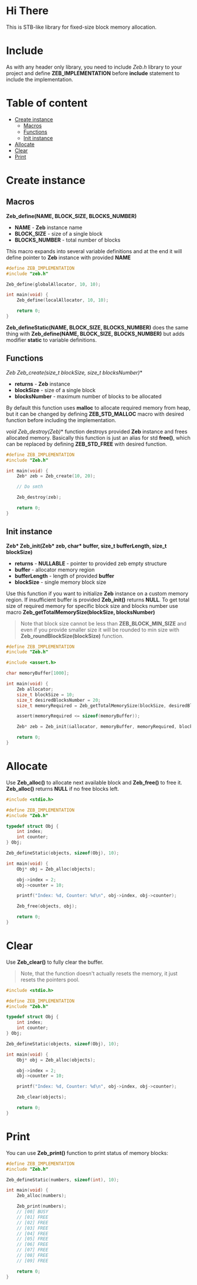 # Hi There
This is STB-like library for fixed-size block memory allocation.

# Include
As with any header only library, you need to include *Zeb.h* library to your project and define **ZEB_IMPLEMENTATION** before **include** statement to include the implementation.

# Table of content
 - [Create instance](#create-instance)
     - [Macros](#macros)
     - [Functions](#functions)
     - [Init instance](#init-instance)
 - [Allocate](#allocate)
 - [Clear](#clear)
 - [Print](#print)

# Create instance
## Macros
**Zeb_define(NAME, BLOCK_SIZE, BLOCKS_NUMBER)**
 - **NAME** - **Zeb** instance name
 - **BLOCK_SIZE** - size of a single block
 - **BLOCKS_NUMBER** - total number of blocks

This macro expands into several variable definitions and at the end it will define pointer to **Zeb** instance with provided **NAME**

```c
#define ZEB_IMPLEMENTATION
#include "zeb.h"

Zeb_define(globalAllocator, 10, 10);

int main(void) {
    Zeb_define(localAllocator, 10, 10);

    return 0;
}
```
**Zeb_defineStatic(NAME, BLOCK_SIZE, BLOCKS_NUMBER)** does the same thing with **Zeb_define(NAME, BLOCK_SIZE, BLOCKS_NUMBER)** but adds modifier **static** to variable definitions.

## Functions
**Zeb* Zeb_create(size_t blockSize, size_t blocksNumber)**
 - **returns** - **Zeb** instance
 - **blockSize** - size of a single block
 - **blocksNumber** - maximum number of blocks to be allocated

By default this function uses **malloc** to allocate required memory from heap, but it can be changed by defining **ZEB_STD_MALLOC** macro with desired function before including the implementation.

**void Zeb_destroy(Zeb*)** function destroys provided **Zeb** instance and frees allocated memory. Basically this function is just an alias for std **free()**, which can be replaced by defining **ZEB_STD_FREE** with desired function.

```c
#define ZEB_IMPLEMENTATION
#include "Zeb.h"

int main(void) {
    Zeb* zeb = Zeb_create(10, 20);

    // Do smth

    Zeb_destroy(zeb);

    return 0;
}
```

## Init instance
__Zeb* Zeb_init(Zeb* zeb, char* buffer, size_t bufferLength, size_t blockSize)__
 - **returns** - **NULLABLE** - pointer to provided zeb empty structure
 - **buffer** - allocator memory region
 - **bufferLength** - length of provided **buffer**
 - **blockSize** - single memory block size

Use this function if you want to initialize **Zeb** instance on a custom memory region.
If insufficient buffer is provided **Zeb_init()** returns **NULL**.
To get total size of required memory for specific block size and blocks number use macro **Zeb_getTotalMemorySize(blockSize, blocksNumber)**
> Note that block size cannot be less than **ZEB_BLOCK_MIN_SIZE** and even if you provide smaller size it will be rounded to min size with **Zeb_roundBlockSize(blockSize)** function.

```c
#define ZEB_IMPLEMENTATION
#include "Zeb.h"

#include <assert.h>

char memoryBuffer[1000];

int main(void) {
    Zeb allocator;
    size_t blockSize = 10;
    size_t desiredBlocksNumber = 20;
    size_t memoryRequired = Zeb_getTotalMemorySize(blockSize, desiredBlocksNumber);

    assert(memoryRequired <= sizeof(memoryBuffer));

    Zeb* zeb = Zeb_init(&allocator, memoryBuffer, memoryRequired, blockSize);

    return 0;
}
```

# Allocate
Use **Zeb_alloc()** to allocate next available block and **Zeb_free()** to free it. **Zeb_alloc()** returns **NULL** if no free blocks left.
```c
#include <stdio.h>

#define ZEB_IMPLEMENTATION
#include "Zeb.h"

typedef struct Obj {
    int index;
    int counter;
} Obj;

Zeb_defineStatic(objects, sizeof(Obj), 10);

int main(void) {
    Obj* obj = Zeb_alloc(objects);

    obj->index = 2;
    obj->counter = 10;

    printf("Index: %d, Counter: %d\n", obj->index, obj->counter);

    Zeb_free(objects, obj);

    return 0;
}
```
# Clear
Use **Zeb_clear()** to fully clear the buffer.
> Note, that the function doesn't actually resets the memory, it just resets the pointers pool.
```c
#include <stdio.h>

#define ZEB_IMPLEMENTATION
#include "Zeb.h"

typedef struct Obj {
    int index;
    int counter;
} Obj;

Zeb_defineStatic(objects, sizeof(Obj), 10);

int main(void) {
    Obj* obj = Zeb_alloc(objects);

    obj->index = 2;
    obj->counter = 10;

    printf("Index: %d, Counter: %d\n", obj->index, obj->counter);

    Zeb_clear(objects);

    return 0;
}
```

# Print
You can use **Zeb_print()** function to print status of memory blocks:
```c
#define ZEB_IMPLEMENTATION
#include "Zeb.h"

Zeb_defineStatic(numbers, sizeof(int), 10);

int main(void) {
    Zeb_alloc(numbers);

    Zeb_print(numbers);
    // [00] BUSY
    // [01] FREE
    // [02] FREE
    // [03] FREE
    // [04] FREE
    // [05] FREE
    // [06] FREE
    // [07] FREE
    // [08] FREE
    // [09] FREE

    return 0;
}
```
